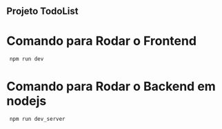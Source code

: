 ## Projeto TodoList


# Comando para Rodar o Frontend
     npm run dev

# Comando para Rodar o Backend em nodejs
     npm run dev_server


           


